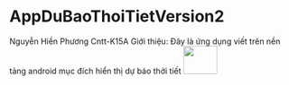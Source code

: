 # AppDuBaoThoiTietVersion2
Nguyễn Hiền Phương Cntt-K15A
Giới thiệu: Đây là ứng dụng viết trên nền tảng android mục đích hiển thị dự báo thởi tiết
<img src="https://i.imgur.com/0HcCN2N.jpg" height="50" width="60" />
